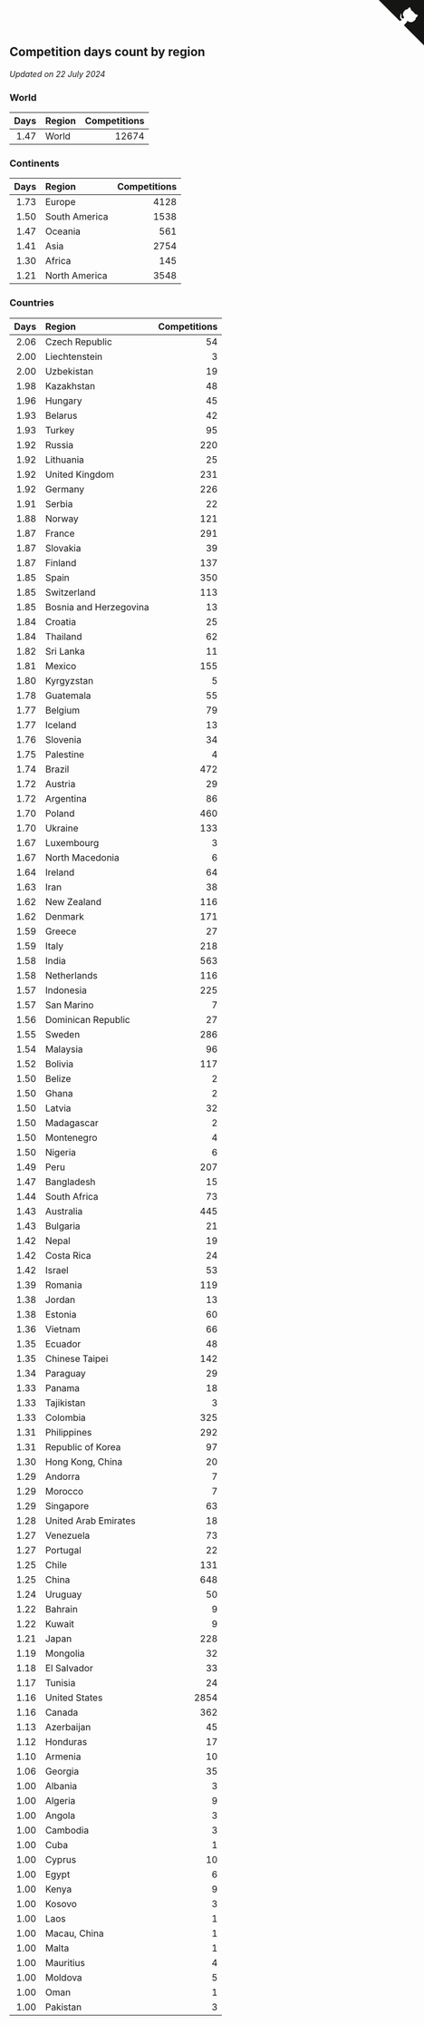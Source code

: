 ## Competition days count by region

*Updated on 22 July 2024*


### World

| Days | Region | Competitions |
| ---: | :--- | ---: |
| 1.47 | World | 12674 |

### Continents

| Days | Region | Competitions |
| ---: | :--- | ---: |
| 1.73 | Europe | 4128 |
| 1.50 | South America | 1538 |
| 1.47 | Oceania | 561 |
| 1.41 | Asia | 2754 |
| 1.30 | Africa | 145 |
| 1.21 | North America | 3548 |

### Countries

| Days | Region | Competitions |
| ---: | :--- | ---: |
| 2.06 | Czech Republic | 54 |
| 2.00 | Liechtenstein | 3 |
| 2.00 | Uzbekistan | 19 |
| 1.98 | Kazakhstan | 48 |
| 1.96 | Hungary | 45 |
| 1.93 | Belarus | 42 |
| 1.93 | Turkey | 95 |
| 1.92 | Russia | 220 |
| 1.92 | Lithuania | 25 |
| 1.92 | United Kingdom | 231 |
| 1.92 | Germany | 226 |
| 1.91 | Serbia | 22 |
| 1.88 | Norway | 121 |
| 1.87 | France | 291 |
| 1.87 | Slovakia | 39 |
| 1.87 | Finland | 137 |
| 1.85 | Spain | 350 |
| 1.85 | Switzerland | 113 |
| 1.85 | Bosnia and Herzegovina | 13 |
| 1.84 | Croatia | 25 |
| 1.84 | Thailand | 62 |
| 1.82 | Sri Lanka | 11 |
| 1.81 | Mexico | 155 |
| 1.80 | Kyrgyzstan | 5 |
| 1.78 | Guatemala | 55 |
| 1.77 | Belgium | 79 |
| 1.77 | Iceland | 13 |
| 1.76 | Slovenia | 34 |
| 1.75 | Palestine | 4 |
| 1.74 | Brazil | 472 |
| 1.72 | Austria | 29 |
| 1.72 | Argentina | 86 |
| 1.70 | Poland | 460 |
| 1.70 | Ukraine | 133 |
| 1.67 | Luxembourg | 3 |
| 1.67 | North Macedonia | 6 |
| 1.64 | Ireland | 64 |
| 1.63 | Iran | 38 |
| 1.62 | New Zealand | 116 |
| 1.62 | Denmark | 171 |
| 1.59 | Greece | 27 |
| 1.59 | Italy | 218 |
| 1.58 | India | 563 |
| 1.58 | Netherlands | 116 |
| 1.57 | Indonesia | 225 |
| 1.57 | San Marino | 7 |
| 1.56 | Dominican Republic | 27 |
| 1.55 | Sweden | 286 |
| 1.54 | Malaysia | 96 |
| 1.52 | Bolivia | 117 |
| 1.50 | Belize | 2 |
| 1.50 | Ghana | 2 |
| 1.50 | Latvia | 32 |
| 1.50 | Madagascar | 2 |
| 1.50 | Montenegro | 4 |
| 1.50 | Nigeria | 6 |
| 1.49 | Peru | 207 |
| 1.47 | Bangladesh | 15 |
| 1.44 | South Africa | 73 |
| 1.43 | Australia | 445 |
| 1.43 | Bulgaria | 21 |
| 1.42 | Nepal | 19 |
| 1.42 | Costa Rica | 24 |
| 1.42 | Israel | 53 |
| 1.39 | Romania | 119 |
| 1.38 | Jordan | 13 |
| 1.38 | Estonia | 60 |
| 1.36 | Vietnam | 66 |
| 1.35 | Ecuador | 48 |
| 1.35 | Chinese Taipei | 142 |
| 1.34 | Paraguay | 29 |
| 1.33 | Panama | 18 |
| 1.33 | Tajikistan | 3 |
| 1.33 | Colombia | 325 |
| 1.31 | Philippines | 292 |
| 1.31 | Republic of Korea | 97 |
| 1.30 | Hong Kong, China | 20 |
| 1.29 | Andorra | 7 |
| 1.29 | Morocco | 7 |
| 1.29 | Singapore | 63 |
| 1.28 | United Arab Emirates | 18 |
| 1.27 | Venezuela | 73 |
| 1.27 | Portugal | 22 |
| 1.25 | Chile | 131 |
| 1.25 | China | 648 |
| 1.24 | Uruguay | 50 |
| 1.22 | Bahrain | 9 |
| 1.22 | Kuwait | 9 |
| 1.21 | Japan | 228 |
| 1.19 | Mongolia | 32 |
| 1.18 | El Salvador | 33 |
| 1.17 | Tunisia | 24 |
| 1.16 | United States | 2854 |
| 1.16 | Canada | 362 |
| 1.13 | Azerbaijan | 45 |
| 1.12 | Honduras | 17 |
| 1.10 | Armenia | 10 |
| 1.06 | Georgia | 35 |
| 1.00 | Albania | 3 |
| 1.00 | Algeria | 9 |
| 1.00 | Angola | 3 |
| 1.00 | Cambodia | 3 |
| 1.00 | Cuba | 1 |
| 1.00 | Cyprus | 10 |
| 1.00 | Egypt | 6 |
| 1.00 | Kenya | 9 |
| 1.00 | Kosovo | 3 |
| 1.00 | Laos | 1 |
| 1.00 | Macau, China | 1 |
| 1.00 | Malta | 1 |
| 1.00 | Mauritius | 4 |
| 1.00 | Moldova | 5 |
| 1.00 | Oman | 1 |
| 1.00 | Pakistan | 3 |


<a href="https://github.com/jonatanklosko/wca_statistics" class="github-corner" aria-label="View source on Github"><svg width="80" height="80" viewBox="0 0 250 250" style="fill:#151513; color:#fff; position: absolute; top: 0; border: 0; right: 0;" aria-hidden="true"><path d="M0,0 L115,115 L130,115 L142,142 L250,250 L250,0 Z"></path><path d="M128.3,109.0 C113.8,99.7 119.0,89.6 119.0,89.6 C122.0,82.7 120.5,78.6 120.5,78.6 C119.2,72.0 123.4,76.3 123.4,76.3 C127.3,80.9 125.5,87.3 125.5,87.3 C122.9,97.6 130.6,101.9 134.4,103.2" fill="currentColor" style="transform-origin: 130px 106px;" class="octo-arm"></path><path d="M115.0,115.0 C114.9,115.1 118.7,116.5 119.8,115.4 L133.7,101.6 C136.9,99.2 139.9,98.4 142.2,98.6 C133.8,88.0 127.5,74.4 143.8,58.0 C148.5,53.4 154.0,51.2 159.7,51.0 C160.3,49.4 163.2,43.6 171.4,40.1 C171.4,40.1 176.1,42.5 178.8,56.2 C183.1,58.6 187.2,61.8 190.9,65.4 C194.5,69.0 197.7,73.2 200.1,77.6 C213.8,80.2 216.3,84.9 216.3,84.9 C212.7,93.1 206.9,96.0 205.4,96.6 C205.1,102.4 203.0,107.8 198.3,112.5 C181.9,128.9 168.3,122.5 157.7,114.1 C157.9,116.9 156.7,120.9 152.7,124.9 L141.0,136.5 C139.8,137.7 141.6,141.9 141.8,141.8 Z" fill="currentColor" class="octo-body"></path></svg></a><style>.github-corner:hover .octo-arm{animation:octocat-wave 560ms ease-in-out}@keyframes octocat-wave{0%,100%{transform:rotate(0)}20%,60%{transform:rotate(-25deg)}40%,80%{transform:rotate(10deg)}}@media (max-width:500px){.github-corner:hover .octo-arm{animation:none}.github-corner .octo-arm{animation:octocat-wave 560ms ease-in-out}}</style>

